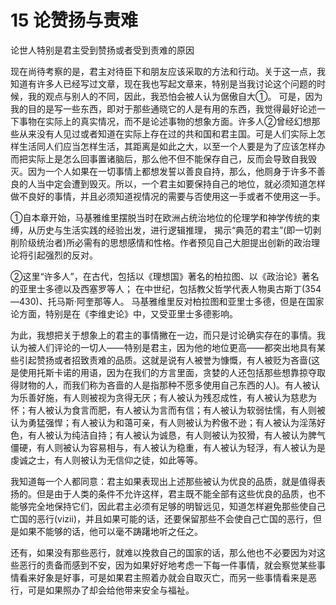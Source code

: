 # 15 论赞扬与责难
论世人特别是君主受到赞扬或者受到责难的原因

现在尚待考察的是，君主对待臣下和朋友应该采取的方法和行动。关于这一点，我知道有许多人已经写过文章，现在我也写起文章来，特别是当我讨论这个问题的时候，我的观点与别人的不同，因此，我恐怕会被人认为倨傲自大①。
可是，因为我的目的是写一些东西，即对于那些通晓它的人是有用的东西，我觉得最好论述一下事物在实际上的真实情况，而不是论述事物的想象方面。许多人②曾经幻想那些从来没有人见过或者知道在实际上存在过的共和国和君主国。可是人们实际上怎样生活同人们应当怎样生活，其距离是如此之大，以至一个人要是为了应该怎样办而把实际上是怎么回事置诸脑后，那么他不但不能保存自己，反而会导致自我毁灭。因为一个人如果在一切事情上都想发誓以善良自持，那么，他厕身于许多不善良的人当中定会遭到毁灭。所以，一个君主如要保持自己的地位，就必须知道怎样做不良好的事情，并且必须知道视情况的需要与否使用这一手或者不使用这一手。


①自本章开始，马基雅维里摆脱当时在欧洲占统治地位的伦理学和神学传统的束缚，从历史与生活实践的经验出发，进行逻辑推理，
揭示“典范的君主”(即一切剥削阶级统治者)所必需有的思想感情和性格。作者预见自己大胆提出创新的政治理论将引起强烈的反对。

②这里“许多人”，在古代，包括以《理想国》著名的柏拉图、以《政治论》著名的亚里士多德以及西塞罗等人；
在中世纪，包括教父哲学代表人物奥古斯丁(354—430)、托马斯·阿奎那等人。
马基雅维里反对柏拉图和亚里士多德，但是在国家论方面，特别是在《李维史论》中，又受亚里士多德影响。

为此，我想把关于想象上的君主的事情撇在一边，而只是讨论确实存在的事情。我认为被人们评论的一切人——特别是君主，因为他的地位更高——都突出地具有某些引起赞扬或者招致责难的品质。这就是说有人被誉为慷慨，有人被贬为吝啬(这是使用托斯卡诺的用语，因为在我们的方言里面，贪婪的人还包括那些想靠掠夺取得财物的人，而我们称为吝啬的人是指那种不愿多使用自己东西的人)。有人被认为乐善好施，有人则被视为贪得无厌；有人被认为残忍成性，有人被认为慈悲为怀；有人被认为食言而肥，有人被认为言而有信；有人被认为软弱怯懦，有人则被认为勇猛强悍；有人被认为和蔼可亲，有人则被认为矜傲不逊；有人被认为淫荡好色，有人被认为纯洁自持；有人被认为诚恳，有人则被认为狡猾，有人被认为脾气僵硬，有人则被认为容易相与，有人被认为稳重，有人被认为轻浮，有人被认为是虔诚之士，有人则被认为无信仰之徒，如此等等。

我知道每一个人都同意：君主如果表现出上述那些被认为优良的品质，就是值得表扬的。但是由于人类的条件不允许这样，君主既不能全部有这些优良的品质，也不能够完全地保持它们，因此君主必须有足够的明智远见，知道怎样避免那些使自己亡国的恶行(vizii)，并且如果可能的话，还要保留那些不会使自己亡国的恶行，但是如果不能够的话，他可以毫不踌躇地听之任之。

还有，如果没有那些恶行，就难以挽救自己的国家的话，那么他也不必要因为对这些恶行的责备而感到不安，因为如果好好地考虑一下每一件事情，就会察觉某些事情看来好象是好事，可是如果君主照着办就会自取灭亡，而另一些事情看来是恶行，可是如果照办了却会给他带来安全与福祉。
